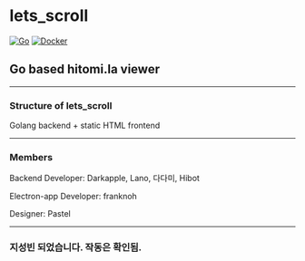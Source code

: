 # lets_scroll
[![Go](https://github.com/saturn-ring/lets_scroll/actions/workflows/go.yml/badge.svg)](https://github.com/saturn-ring/lets_scroll/actions/workflows/go.yml)
[![Docker](https://github.com/saturn-ring/lets_scroll/actions/workflows/docker-image.yml/badge.svg)](https://github.com/saturn-ring/lets_scroll/actions/workflows/docker-image.yml)
## Go based hitomi.la viewer

---

### Structure of lets_scroll
   
Golang backend + static HTML frontend
          

---

### Members

Backend Developer: Darkapple, Lano, 다다미, Hibot

Electron-app Developer: franknoh

Designer: Pastel

---
### 지성빈 되었습니다. 작동은 확인됨.
